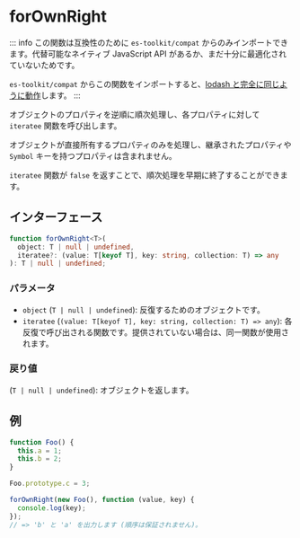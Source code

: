 # forOwnRight

::: info
この関数は互換性のために `es-toolkit/compat` からのみインポートできます。代替可能なネイティブ JavaScript API があるか、まだ十分に最適化されていないためです。

`es-toolkit/compat` からこの関数をインポートすると、[lodash と完全に同じように動作](../../../compatibility.md)します。
:::

オブジェクトのプロパティを逆順に順次処理し、各プロパティに対して `iteratee` 関数を呼び出します。

オブジェクトが直接所有するプロパティのみを処理し、継承されたプロパティや `Symbol` キーを持つプロパティは含まれません。

`iteratee` 関数が `false` を返すことで、順次処理を早期に終了することができます。

## インターフェース

```typescript
function forOwnRight<T>(
  object: T | null | undefined,
  iteratee?: (value: T[keyof T], key: string, collection: T) => any
): T | null | undefined;
```

### パラメータ

- `object` (`T | null | undefined`): 反復するためのオブジェクトです。
- `iteratee` (`(value: T[keyof T], key: string, collection: T) => any`): 各反復で呼び出される関数です。提供されていない場合は、同一関数が使用されます。

### 戻り値

(`T | null | undefined`): オブジェクトを返します。

## 例

```typescript
function Foo() {
  this.a = 1;
  this.b = 2;
}

Foo.prototype.c = 3;

forOwnRight(new Foo(), function (value, key) {
  console.log(key);
});
// => 'b' と 'a' を出力します (順序は保証されません)。
```
